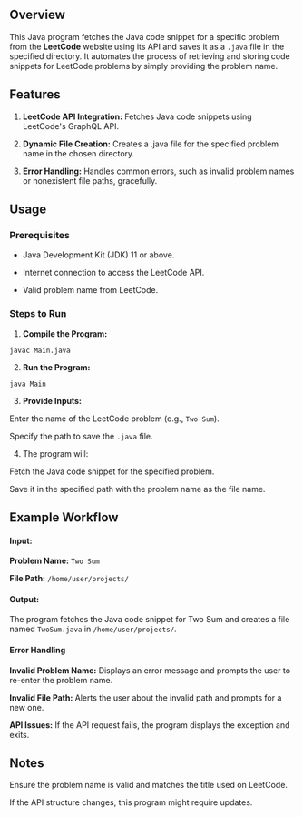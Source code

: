 ## Overview

  

This Java program fetches the Java code snippet for a specific problem from the __LeetCode__ website using its API and saves it as a `.java` file in the specified directory. It automates the process of retrieving and storing code snippets for LeetCode problems by simply providing the problem name.



## Features


1. __LeetCode API Integration:__ Fetches Java code snippets using LeetCode's GraphQL API.

2. __Dynamic File Creation:__ Creates a .java file for the specified problem name in the chosen directory.

3. __Error Handling:__ Handles common errors, such as invalid problem names or nonexistent file paths, gracefully.

  

## Usage

### Prerequisites

  

- Java Development Kit (JDK) 11 or above.

- Internet connection to access the LeetCode API.

- Valid problem name from LeetCode.

  

### Steps to Run

  

1. __Compile the Program:__

  
```
javac Main.java
```

  

2. __Run the Program:__

```
java Main
```

  

3. __Provide Inputs:__

Enter the name of the LeetCode problem (e.g., `Two Sum`).

Specify the path to save the `.java` file.

  

4. The program will:

Fetch the Java code snippet for the specified problem.

Save it in the specified path with the problem name as the file name.

  

## Example Workflow

#### Input:

  

__Problem Name:__ `Two Sum`

__File Path:__ `/home/user/projects/`

  

#### Output:

  

The program fetches the Java code snippet for Two Sum and creates a file named `TwoSum.java` in `/home/user/projects/`.

#### Error Handling

  

__Invalid Problem Name:__ Displays an error message and prompts the user to re-enter the problem name.

__Invalid File Path:__ Alerts the user about the invalid path and prompts for a new one.

__API Issues:__ If the API request fails, the program displays the exception and exits.

  

## Notes

  

Ensure the problem name is valid and matches the title used on LeetCode.

If the API structure changes, this program might require updates.
